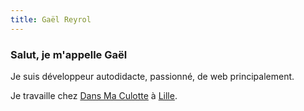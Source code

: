 ```yaml
---
title: Gaël Reyrol
---
```


### Salut, je m'appelle Gaël

Je suis développeur autodidacte, passionné, de web principalement.

Je travaille chez [Dans Ma Culotte](https://dansmaculotte.com) à [Lille](https://www.openstreetmap.org/relation/58404).
